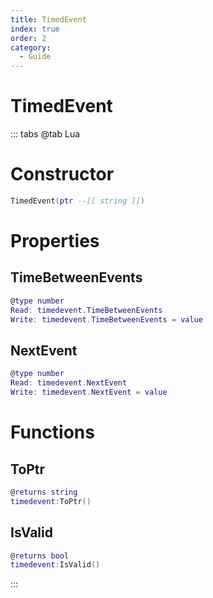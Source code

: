 ```yaml
---
title: TimedEvent
index: true
order: 2
category:
  - Guide
---
```


# TimedEvent

::: tabs
@tab Lua
# Constructor
```lua
TimedEvent(ptr --[[ string ]])
```
# Properties
## TimeBetweenEvents 
```lua
@type number
Read: timedevent.TimeBetweenEvents
Write: timedevent.TimeBetweenEvents = value
```
## NextEvent 
```lua
@type number
Read: timedevent.NextEvent
Write: timedevent.NextEvent = value
```
# Functions
## ToPtr
```lua
@returns string
timedevent:ToPtr()
```
## IsValid
```lua
@returns bool
timedevent:IsValid()
```

:::